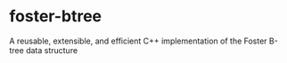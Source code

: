 # foster-btree
A reusable, extensible, and efficient C++ implementation of the Foster B-tree data structure
